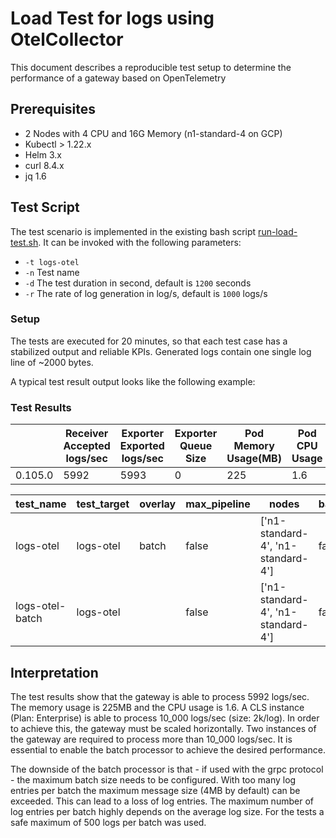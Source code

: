 # Load Test for logs using OtelCollector

This document describes a reproducible test setup to determine the performance of a gateway based on OpenTelemetry

## Prerequisites

- 2 Nodes with 4 CPU and 16G Memory (n1-standard-4 on GCP)
- Kubectl > 1.22.x
- Helm 3.x
- curl 8.4.x
- jq 1.6


## Test Script

The test scenario is implemented in the existing bash script [run-load-test.sh](../../../hack/load-tests/run-load-test.sh).
It can be invoked with the following parameters:

- `-t logs-otel`
- `-n` Test name
- `-d` The test duration in second, default is `1200` seconds
- `-r` The rate of log generation in log/s, default is `1000` logs/s

### Setup

The tests are executed for 20 minutes, so that each test case has a stabilized output and reliable KPIs. Generated logs
contain one single log line of ~2000 bytes.

A typical test result output looks like the following example:


### Test Results

<div class="table-wrapper" markdown="block">

|         | Receiver Accepted logs/sec | Exporter Exported logs/sec | Exporter Queue Size | Pod Memory Usage(MB) | Pod CPU Usage |
|---------|----------------------------|----------------------------|---------------------|----------------------|---------------|
| 0.105.0 | 5992                       | 5993                       | 0                   | 225                  | 1.6           |


|   test_name   |test_target|overlay|max_pipeline|               nodes              |backpressure_test|test_duration|EXPORTED|RESTARTS_GATEWAY|CPU|RECEIVED|QUEUE|TYPE|MEMORY|RESTARTS_GENERATOR| mode |
|---------------|-----------|-------|------------|----------------------------------|-----------------|-------------|--------|----------------|---|--------|-----|----|------|------------------|------|
|   logs-otel   | logs-otel | batch |    false   |['n1-standard-4', 'n1-standard-4']|      false      |     1200    |  7117  |        0       |2.5|  7115  |11716| log|  772 |         6        | batch|
|logs-otel-batch| logs-otel |       |    false   |['n1-standard-4', 'n1-standard-4']|      false      |     1200    |  6353  |        0       |2.4|  6349  |13404| log|  809 |         2        |single|
</div>

## Interpretation

The test results show that the gateway is able to process 5992 logs/sec. The memory usage is 225MB and the CPU usage is 1.6. A CLS instance (Plan: Enterprise) is able to process 10_000 logs/sec (size: 2k/log).
In order to achieve this, the gateway must be scaled horizontally. Two instances of the gateway are required to process more than 10_000 logs/sec. It is essential to enable the batch processor to achieve the desired performance.

The downside of the batch processor is that - if used with the grpc protocol - the maximum batch size needs to be configured. With too many log entries per batch the maximum message size (4MB by default) can be exceeded. This can lead to a loss of log entries.
The maximum number of log entries per batch highly depends on the average log size. For the tests a safe maximum of 500 logs per batch was used.
